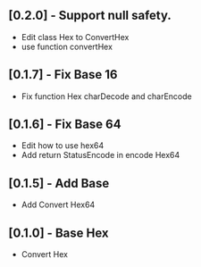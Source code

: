 ## [0.2.0] - Support null safety.
* Edit class Hex to ConvertHex
* use function convertHex

## [0.1.7] - Fix Base 16
* Fix function Hex charDecode and charEncode

## [0.1.6] - Fix Base 64
* Edit how to use hex64
* Add return StatusEncode in encode Hex64

## [0.1.5] - Add Base
* Add Convert Hex64

## [0.1.0] - Base Hex
* Convert Hex

